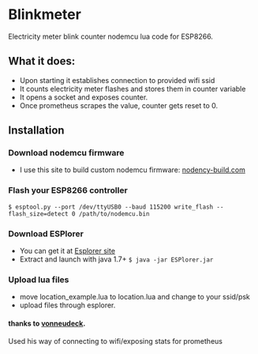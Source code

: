 # Blinkmeter

Electricity meter blink counter nodemcu lua code for ESP8266.

## What it does:
- Upon starting it establishes connection to provided wifi ssid
- It counts electricity meter flashes and stores them in counter variable
- It opens a socket and exposes counter.
- Once prometheus scrapes the value, counter gets reset to 0.

## Installation

### Download nodemcu firmware
- I use this site to build custom nodemcu firmware: [nodency-build.com](https://nodemcu-build.com)

### Flash your ESP8266 controller
`$ esptool.py --port /dev/ttyUSB0 --baud 115200 write_flash --flash_size=detect 0 /path/to/nodemcu.bin`

### Download ESPlorer
- You can get it at [Esplorer site](https://esp8266.ru/esplorer/)
- Extract and launch with java 1.7+ `$ java -jar ESPlorer.jar`

### Upload lua files
- move location_example.lua to location.lua and change to your ssid/psk
- upload files through esplorer.


#### thanks to [vonneudeck](https://github.com/vonneudeck/mouldy). 
Used his way of connecting to wifi/exposing stats for prometheus
